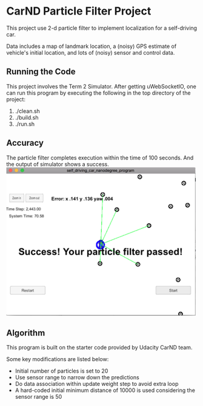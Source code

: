 # CarND Particle Filter Project
This project use 2-d particle filter to implement localization for a self-driving car.

Data includes a map of landmark location, a (noisy) GPS estimate of vehicle's initial location, and lots of (noisy) sensor and control data.

## Running the Code
This project involves the Term 2 Simulator. After getting uWebSocketIO, one can run this program by executing the following in the top directory of the project:

1. ./clean.sh
2. ./build.sh
3. ./run.sh

## Accuracy
The particle filter completes execution within the time of 100 seconds. And the output of simulator shows a success.
<img src="https://github.com/jane212/CarND-Kidnapped-Vehicle/blob/master/output.png" width="500">

## Algorithm
This program is built on the starter code provided by Udacity CarND team.

Some key modifications are listed below:

* Initial number of particles is set to 20
* Use sensor range to narrow down the predictions
* Do data association within update weight step to avoid extra loop
* A hard-coded initial minimum distance of 10000 is used considering the sensor range is 50